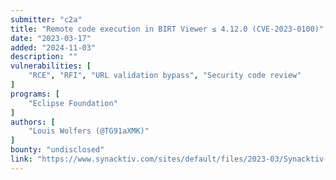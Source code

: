 ```yaml
---
submitter: "c2a"
title: "Remote code execution in BIRT Viewer ≤ 4.12.0 (CVE-2023-0100)"
date: "2023-03-17"
added: "2024-11-03"
description: ""
vulnerabilities: [
    "RCE", "RFI", "URL validation bypass", "Security code review"
]
programs: [
    "Eclipse Foundation"
]
authors: [
    "Louis Wolfers (@TG91aXMK)"
]
bounty: "undisclosed"
link: "https://www.synacktiv.com/sites/default/files/2023-03/Synacktiv-BIRTViewer-CVE-2023-0100_1.pdf"
---
```




